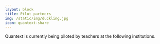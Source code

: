 ```yaml
---
layout: block
title: Pilot partners
img: /static/img/duckling.jpg
icon: quantext-share
---
```


Quantext is currently being piloted by teachers at the following institutions. 
